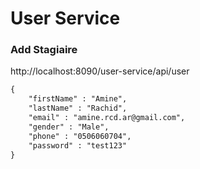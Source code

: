 # User Service

### Add Stagiaire

http://localhost:8090/user-service/api/user
```xml
{
    "firstName" : "Amine",
    "lastName" : "Rachid",
    "email" : "amine.rcd.ar@gmail.com",
    "gender" : "Male",
    "phone" : "0506060704",
    "password" : "test123"
}
```

